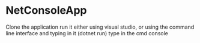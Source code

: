 # NetConsoleApp
Clone the application
run it either using visual studio, or using the command line interface and typing in it (dotnet run)
type in the cmd console 

